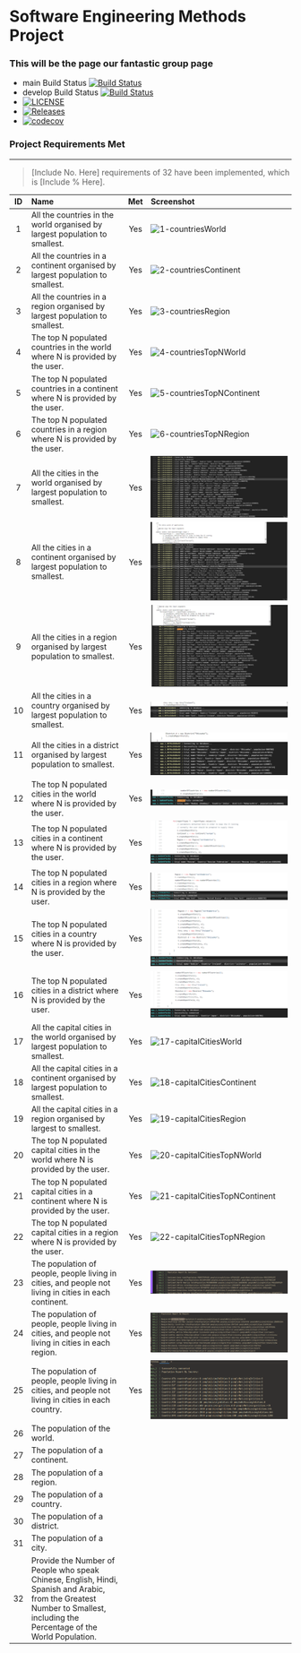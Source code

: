 # Software Engineering Methods Project
### This will be the page our fantastic group page
- main Build Status [![Build Status](https://travis-ci.org/sousajf1/sem.svg?branch=main)](https://travis-ci.org/sousajf1/sem)
- develop Build Status [![Build Status](https://travis-ci.org/sousajf1/sem.svg?branch=develop)](https://travis-ci.org/sousajf1/sem)
- [![LICENSE](https://img.shields.io/github/license/sousajf1/sem.svg?style=flat-square)](https://github.com/sousajf1/sem/blob/master/LICENSE)
- [![Releases](https://img.shields.io/github/release/sousajf1/sem/all.svg?style=flat-square)](https://github.com/sousajf1/sem/releases)
- [![codecov](https://codecov.io/gh/sousajf1/sem/branch/main/graph/badge.svg?token=JDZ7W32J4I)](https://codecov.io/gh/sousajf1/sem)
### Project Requirements Met

---

> [Include No. Here] requirements of 32 have been implemented, which is [Include % Here].

| ID | Name        | Met         | Screenshot      |
|:---:|:------------|:-------------:|:--------------|
| 1  | All the countries in the world organised by largest population to smallest. | Yes |  ![1-countriesWorld](images/1-countriesWorld.PNG)   |
| 2  | All the countries in a continent organised by largest population to smallest. | Yes |  ![2-countriesContinent](images/2-countriesContinent.PNG)   |
| 3  | All the countries in a region organised by largest population to smallest. | Yes |  ![3-countriesRegion](images/3-countriesRegion.PNG)   |
| 4  | The top N populated countries in the world where N is provided by the user. | Yes |  ![4-countriesTopNWorld](images/4-countriesTopNWorld.PNG)   |
| 5  | The top N populated countries in a continent where N is provided by the user. | Yes |  ![5-countriesTopNContinent](images/5-countriesTopNContinent.PNG)   |
| 6  | The top N populated countries in a region where N is provided by the user. | Yes |  ![6-countriesTopNRegion](images/6-countriesTopNRegion.PNG)   |
| 7  | All the cities in the world organised by largest population to smallest. | Yes |  ![7-citiesWorld](images/7-citiesWorld.PNG)   |
| 8  | All the cities in a continent organised by largest population to smallest. | Yes |  ![8-citiesContinent](images/8-citiesContinent.PNG)   |
| 9  | All the cities in a region organised by largest population to smallest. | Yes |  ![9-citiesRegion](images/9-citiesRegion.PNG)   |
| 10  | All the cities in a country organised by largest population to smallest. | Yes |  ![10-citiesCountry](images/10-citiesCountry.PNG)   |
| 11  | All the cities in a district organised by largest population to smallest. | Yes |  ![11-citiesDistrict](images/11-citiesDistrict.PNG)   |
| 12  | The top N populated cities in the world where N is provided by the user. | Yes |  ![12-citiesTopNWorld](images/12-citiesTopNWorld.PNG)   |
| 13  | The top N populated cities in a continent where N is provided by the user. | Yes |  ![13-citiesTopNContinent](images/13-citiesTopNContinent.PNG)   |
| 14  | The top N populated cities in a region where N is provided by the user. | Yes |  ![14-citiesTopNRegion](images/14-citiesTopNRegion.PNG)   |
| 15  | The top N populated cities in a country where N is provided by the user. | Yes |  ![15-citiesTopNCountry](images/15-citiesTopNCountry.PNG)   |
| 16  | The top N populated cities in a district where N is provided by the user. | Yes |  ![16-citiesTopNDistrict](images/16-citiesTopNDistrict.PNG)   |
| 17  | All the capital cities in the world organised by largest population to smallest. | Yes |  ![17-capitalCitiesWorld](images/17-capitalCitiesWorld.PNG)   |
| 18  | All the capital cities in a continent organised by largest population to smallest. | Yes |  ![18-capitalCitiesContinent](images/18-capitalCitiesContinent.PNG)   |
| 19  | All the capital cities in a region organised by largest to smallest. | Yes |  ![19-capitalCitiesRegion](images/19-capitalCitiesRegion.PNG)   |
| 20  | The top N populated capital cities in the world where N is provided by the user. | Yes |  ![20-capitalCitiesTopNWorld](images/20-capitalCitiesTopNWorld.PNG)   |
| 21  | The top N populated capital cities in a continent where N is provided by the user. | Yes |  ![21-capitalCitiesTopNContinent](images/21-capitalCitiesTopNContinent.PNG)   |
| 22  | The top N populated capital cities in a region where N is provided by the user. | Yes |  ![22-capitalCitiesTopNRegion](images/22-capitalCitiesTopNRegion.PNG)   |
| 23  | The population of people, people living in cities, and people not living in cities in each continent. | Yes |   ![23-imgReal](images/23-imgReal.png)  |
| 24  | The population of people, people living in cities, and people not living in cities in each region. | Yes | ![24-img](images/24-img.png)  |
| 25  | The population of people, people living in cities, and people not living in cities in each country. | Yes |![25-img](images/25-Img.png)  |
| 26  | The population of the world. |   |
| 27  | The population of a continent. |   |
| 28  | The population of a region. |   |
| 29  | The population of a country. |   |
| 30  | The population of a district. |   |
| 31  | The population of a city. |   |
| 32  | Provide the Number of People who speak Chinese, English, Hindi, Spanish and Arabic, from the Greatest Number to Smallest, including the Percentage of the World Population. |   |

